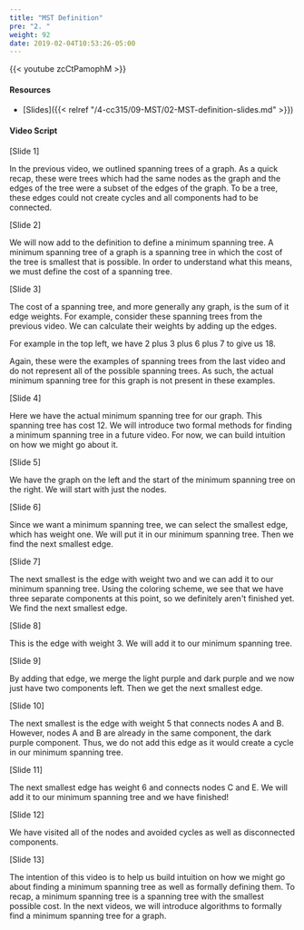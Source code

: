 ```yaml
---
title: "MST Definition"
pre: "2. "
weight: 92
date: 2019-02-04T10:53:26-05:00
---
```


{{< youtube zcCtPamophM >}}

#### Resources
* [Slides]({{< relref "/4-cc315/09-MST/02-MST-definition-slides.md" >}})

#### Video Script

[Slide 1]

In the previous video, we outlined spanning trees of a graph. As a quick recap, these were trees which had the same nodes as the graph and the edges of the tree were a subset of the edges of the graph. To be a tree, these edges could not create cycles and all components had to be connected. 

[Slide 2]

We will now add to the definition to define a minimum spanning tree. A minimum spanning tree of a graph is a spanning tree in which the cost of the tree is smallest that is possible. In order to understand what this means, we must define the cost of a spanning tree.

[Slide 3]

The cost of a spanning tree, and more generally any graph, is the sum of it edge weights. For example, consider these spanning trees from the previous video. We can calculate their weights by adding up the edges. 

For example in the top left, we have 2 plus 3 plus 6 plus 7 to give us 18.

Again, these were the examples of spanning trees from the last video and do not represent all of the possible spanning trees. As such, the actual minimum spanning tree for this graph is not present in these examples. 

[Slide 4]

Here we have the actual minimum spanning tree for our graph. This spanning tree has cost 12. We will introduce two formal methods for finding a minimum spanning tree in a future video. For now, we can build intuition on how we might go about it. 

[Slide 5]

We have the graph on the left and the start of the minimum spanning tree on the right. We will start with just the nodes. 

[Slide 6]

Since we want a minimum spanning tree, we can select the smallest edge, which has weight one. We will put it in our minimum spanning tree. Then we find the next smallest edge. 

[Slide 7]

The next smallest is the edge with weight two and we can add it to our minimum spanning tree. Using the coloring scheme, we see that we have three separate components at this point, so we definitely aren't finished yet. We find the next smallest edge.

[Slide 8]

This is the edge with weight 3. We will add it to our minimum spanning tree. 

[Slide 9]

By adding that edge, we merge the light purple and dark purple and we now just have two components left. Then we get the next smallest edge. 

[Slide 10]

The next smallest is the edge with weight 5 that connects nodes A and B. However, nodes A and B are already in the same component, the dark purple component. Thus, we do not add this edge as it would create a cycle in our minimum spanning tree. 

[Slide 11]

The next smallest edge has weight 6 and connects nodes C and E. We will add it to our minimum spanning tree and we have finished!

[Slide 12]

We have visited all of the nodes and avoided cycles as well as disconnected components. 

[Slide 13]

The intention of this video is to help us build intuition on how we might go about finding a minimum spanning tree as well as formally defining them. To recap, a minimum spanning tree is a spanning tree with the smallest possible cost. In the next videos, we will introduce algorithms to formally find a minimum spanning tree for a graph. 